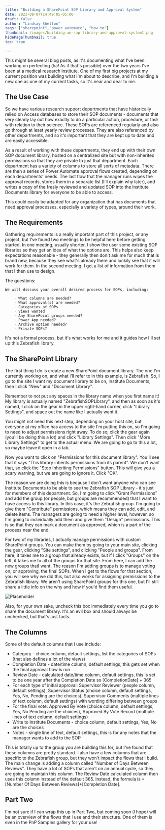 ```yaml
---
title: "Building a SharePoint SOP Library and Approval System"
date: 2023-08-07T14:49:05-05:00
draft: false
author: "Lindsay Shelton"
tags: ["sharepoint","power automate", "how to"]
thumbnail: /images/building-an-sop-library-and-approval-system1.png
hidePageThumbnail: true
toc: true

---
```


This might be several blog posts, as it's documenting what I've been working on perfecting (ha! As if that's possible) over the two years I've been at a medical research institute.  One of my first big projects at my current position was building what I'm about to describe, and I'm building a new one as one of my current tasks, so it's near and dear to me.

## The Use Case

So we have various research support departments that have historically relied on Access databases to store their SOP documents - documents that very clearly lay out how exactly to do a particular action, procedure, or task with relation to their science.  These SOPs are referenced regularly and also go through at least yearly review processes.  They are also referenced by other departments, and so it's important that they are kept up to date and are easily accessible.

As a result of working with these departments, they end up with their own SOP document library, hosted on a centralized site but with non-inherited permissions so that they are private to just that department.  Each department has a variety of columns to store all sorts of metadata.  There are then a series of Power Automate approval flows created, depending on each departments' needs.  The last flow that the manager runs wipes the approval records, stores them in a separate list (I'll explain why later), and writes a copy of the fresly reviewed and updated SOP into the Institute Documents library for everyone to be able to access.

This could easily be adapted for any organization that has documents that need approval processes, especially a variety of types, around their work.

## The Requirements

Gathering requirements is a really important part of this project, or any project, but I've found two meetings to be helpful here before getting started.  In one meeting, usually shorter, I show the user some existing SOP libraries so they get an idea of what the options are.  This helps also keep expectations reasonable - they generally then don't ask me for much that is brand new, because they see what's already there and luckily see that it will work for them.  In the second meeting, I get a list of information from them that I then use to design.  

The questions:

	We will discuss your overall desired process for SOPs, including:
	 
		· What columns are needed?
		· What approval(s) are needed?
		· Categories of SOPs
		· Views wanted
		· Any SharePoint groups needed?
		· Power App needed?
		· Archive option needed?
        · Private SOPs?

It's not a formal process, but it's what works for me and it guides how I'll set up this Zebrafish library.

## The SharePoint Library

The first thing I do is create a new SharePoint document library.  The one I'm currently working on, and what I'll refer to in this example, is Zebrafish.  So, I go to the site I want my document library to be on, Institute Documents, then I click "New" and "Document Library".

Remember to not put any spaces in the library name when you first name it!  My library is actually named "ZebrafishSOPLibrary", and then as soon as it's named, I click on the gear in the upper right-hand corner, click "Library Settings", and space out the name like I actually want it.

You might not need this next step, depending on your host site, but everyone at my office has access to the site I'm putting this on, so I'm going to need to adjust permissions right away.  To do so, click the gear again (you'll be doing this a lot) and click "Library Settings".  Then click "More Library Settings" to get to the actual menu.  We are going to go to this a lot, so maybe leave it open in a tab.

Now you want to click on "Permissions for this document library".  You'll see that it says "This library inherits permissions from its parent".  We don't want that, so click the "Stop Inheriting Permissions" button.  This will give you a scary warning, but we are going to ignore it.  Click "OK".

The reason we are doing this is because I don't want anyone who can see Institute Documents to be able to see the Zebrafish SOP Library - it's just for members of this department.  So, I'm going to click "Grant Permissions" and add the group (or people, but groups are recommended) that I want to have access to this library.  In this case, it's the Zebrafish group.  I'm going to give them "Contribute" permissions, which means they can add, edit, and delete items.  The managers are going to need a higher level, however, so I'm going to individually add them and give them "Design" permissions.  This is so that they can mark a document as approved, which is a part of the process near the end.

For two of my libraries, I actually manage permissions with custom SharePoint groups.  You can make them by going to your main site, clicking the gear, clicking "Site settings", and clicking "People and groups".  From here, it takes me to a group that already exists, but if I click "Groups" on the left, it takes me to all of the groups for that site.  From here, I can add the new groups thatI want.  The reason I'm adding groups is to manage voting on, or approving, the final SOPs.  When I get to the flows for that section, you will see why we did this, but also works for assigning permissions to the Zebrafish library.  We aren't using SharePoint groups for this one, but I'll still share a little info on the why and how if you'd find them useful.

![Placeholder](/images/building-an-sop-library-and-approval-system2.png)

Also, for your own sake, uncheck this box immediately every time you go to share the document library.  It's an evil box and should always be unchecked, but that's just facts.

## The Columns

Some of the default columns that I use include:
* Category - choice column, default settings, list the categories of SOPs (that also defines a lot of the views)
* Completion Date - date/time column, default settings, this gets set when the final approval flow is run
* Review Date - calculated date/time column, default settings, this is set to be one year after the Completion Date so [CompletionDate] + 365
* For each type of initial approval: Supervisor Reviewer (people column, default settings), Supervisor Status (choice column, default settings, Yes, No, Pending are the choices), Supervisor Comments (multiple lines of text column, default settings) with wording differing between groups
* For the final vote:  Approved By Vote (choice column, default settings, Yes, No Pending are the choices), Approved By Vote Record (multiple lines of text column, default settings)
* Write to Institute Documents - choice column, default settings, Yes, No are the choices
* Notes - single line of text, default settings, this is for any notes that the manager wants to add to the SOP

This is totally up to the group you are building this for, but I've found that these columns are pretty standard.  I also have a few columns that are specific to the Zebrafish group, but they won't impact the flows that I build.  The main change is adding a column called "Number of Days Between Reviews".  They have a lot of SOPs that aren't on an annual cycle, so they are going to maintain this column.  The Review Date calculated column then uses this column instead of the default 365.  Instead, the formula is =[Number Of Days Between Reviews]+[Completion Date].

## Part Two

I'm not sure if I can wrap this up in Part Two, but coming soon (I hope) will be an overview of the flows that I use and their structure.  One of them is even in the PnP Samples gallery for your use!

<!-- Google tag (gtag.js) -->
<script async src="https://www.googletagmanager.com/gtag/js?id=G-CN3PDT3T20"></script>
<script>
  window.dataLayer = window.dataLayer || [];
  function gtag(){dataLayer.push(arguments);}
  gtag('js', new Date());

  gtag('config', 'G-CN3PDT3T20');
</script>